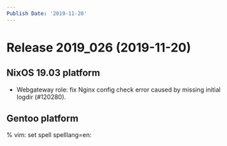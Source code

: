 ```yaml
---
Publish Date: '2019-11-20'
---
```


# Release 2019_026 (2019-11-20)

## NixOS 19.03 platform

- Webgateway role: fix Nginx config check error caused by missing initial logdir
  (#120280).

## Gentoo platform

% vim: set spell spelllang=en:
